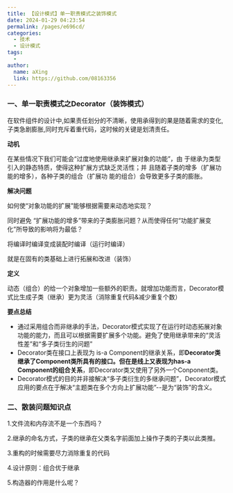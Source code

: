 ```yaml
---
title: 【设计模式】单一职责模式之装饰模式
date: 2024-01-29 04:23:54
permalink: /pages/e696cd/
categories:
  - 技术
  - 设计模式
tags:
  - 
author: 
  name: aXing
  link: https://github.com/08163356
---
```


### **一、单一职责模式之Decorator（装饰模式）**

在软件组件的设计中,如果责任划分的不清晰，使用承得到的果是随着需求的变化,子类急剧膨胀,同时充斥着重代码，这时候的关键是划清责任。

**动机**

在某些情况下我们可能会“过度地使用继承来扩展对象的功能”，由 
于继承为类型引入的静态特质，使得这种扩展方式缺乏灵活性；并 
且随着子类的增多（扩展功能的增多），各种子类的组合（扩展功 
能的组合）会导致更多子类的膨胀。

**解决问题**

如何使“对象功能的扩展”能够根据需要来动态地实现？

同时避免 “扩展功能的增多”带来的子类膨胀问题？从而使得任何“功能扩展变 化”所导致的影响将为最低？
<!-- more -->

将编译时编译变成装配时编译（运行时编译）

就是在固有的类基础上进行拓展和改进（装饰）

**定义**

动态（组合）的给一个对象增加一些额外的职责。就增加功能而言，Decorator模式比生成子类（继承）更为灵活（消除重复代码&减少重复个数）

**要点总结**

- 通过采用组合而非继承的手法，Decorator模式实现了在运行时动态拓展对象功能的能力，而且可以根据需要扩展多个功能。避免了使用继承带来的“灵活性差”和“多子类衍生的问题”
- Decorator类在接口上表现为 is-a Component的继承关系，即**Decorator类继承了Component类所具有的接口。但在是线上又表现为has-a Component的组合关系**，即Decorator类又使用了另外一个Conponent类。
- Decorator模式的目的并非接解决“多子类衍生的多继承问题”，Decorator模式应用的要点在于解决“主题类在多个方向上扩展功能”--是为“装饰”的含义。

###  **二、散装问题知识点**

1.文件流和内存流不是一个东西吗？

2.继承的命名方式，子类的继承在父类名字前面加上操作子类的子类以此类推。

3.重构的时候需要尽力消除重复的代码

4.设计原则：组合优于继承

5.构造器的作用是什么呢？